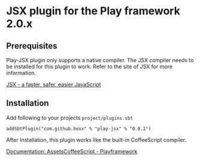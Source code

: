 # JSX plugin for the Play framework 2.0.x

## Prerequisites

Play-JSX plugin only supports a native compiler.
The JSX compiler needs to be installed for this plugin to work.
Refer to the site of JSX for more information.

[JSX - a faster, safer, easier JavaScript](http://jsx.github.com/ "JSX - a faster, safer, easier JavaScript")

## Installation

Add following to your projects `project/plugins.sbt`

    addSbtPlugin("com.github.hexx" % "play-jsx" % "0.0.1")

After Installation, this plugin works like the built-in CoffeeScript compiler.

[Documentation: AssetsCoffeeScript - Playframework](http://www.playframework.org/documentation/latest/AssetsCoffeeScript "Documentation: AssetsCoffeeScript - Playframework")
